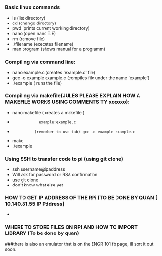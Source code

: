 ### Basic linux commands
- ls (list directory)
- cd (change directory)
- pwd (prints current working directory)
- nano (open nano T.E)
- rm (remove file)
- ./filename (executes filename)
- man program (shows manual for a programm)

### Compiling via command line:
- nano example.c (creates 'example.c' file)
- gcc -o example example.c (compiles file under the name 'example')
- ./example ( runs the file)

### Compiling via makefile(JULES PLEASE EXPLAIN HOW A MAKEFILE WORKS USING COMMENTS TY xoxoxo):
- nano makefile ( creates a makefile )
-                 example:example.c
-               (remember to use tab) gcc -o example example.c
- make
- ./example

### Using SSH to transfer code to pi (using git clone)
- ssh username@ipaddress
- Will ask for password or RSA confirmation
- use git clone
- don't know what else yet

### HOW TO GET IP ADDRESS OF THE RPi (TO BE DONE BY QUAN [  10.140.81.55 IP Pddress]
- 

### WHERE TO STORE FILES ON RPI AND HOW TO IMPORT LIBRARY  (To be done by quan)

###there is also an emulator that is on the ENGR 101 fb page, ill sort it out soon.
